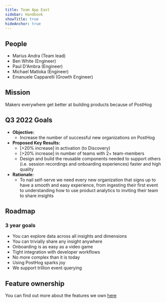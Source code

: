 ```yaml
---
title: Team App East
sidebar: Handbook
showTitle: true
hideAnchor: true
---
```


## People

- Marius Andra (Team lead)
- Ben White (Engineer)
- Paul D'Ambra (Engineer)
- Michael Matloka (Engineer)
- Emanuele Capparelli (Growth Engineer)

## Mission

Makers everywhere get better at building products because of PostHog

## Q3 2022 Goals
* **Objective:**
    * Increase the number of successful new organizations on PostHog
* **Proposed Key Results:**
    * [>20% increase] in activation (to Discovery)
    * [>20% increase] in number of teams with 2+ team-members
    * Design and build the reusable components needed to support others (i.e. session recordings and onboarding experiences) faster and high quality
* **Rationale:**
    * To nail self-serve we need every new organization that signs up to have a smooth and easy experience, from ingesting their first event to understanding how to use product analytics to inviting their team to share insights

## Roadmap

### 3 year goals
* You can explore data across all insights and dimensions
* You can trivially share any insight anywhere
* Onboarding is as easy as a video game
* Tight integration with developer workflows
* No more complex than it is today
* Using PostHog sparks joy
* We support trillion event querying

## Feature ownership
You can find out more about the features we own [here](/handbook/engineering/feature-ownership)